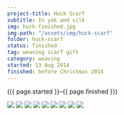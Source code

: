 ```yaml
---
project-title: Huck Scarf
subtitle: In yak and silk
img: huck-finished.jpg
img-path: "/assets/img/huck-scarf"
folder: huck-scarf
status: finished
tag: weaving scarf gift
category: weaving
started: 13 Aug 2014
finished: before Christmas 2014
---
```

<p class="center">({{ page.started }}–{{ page.finished }})</p>

<section id="photos">
<img src="{{ page.img-path }}/huck-draft.jpg" />
<img src="{{ page.img-path }}/huck-talyo.jpg" />
<img src="{{ page.img-path }}/huck-silken-fog.jpg" />
<img src="{{ page.img-path }}/huck-scarf-plan.jpg" />
<img src="{{ page.img-path }}/huck-sleying.jpg" />
<img src="{{ page.img-path }}/huck-ppi.jpg" />
<img src="{{ page.img-path }}/huck-on-loom.jpg" />
<img src="{{ page.img-path }}/huck-finished.jpg" />
<img src="{{ page.img-path }}/huck-close-up.jpg" />
</section><!-- /#photos --> 